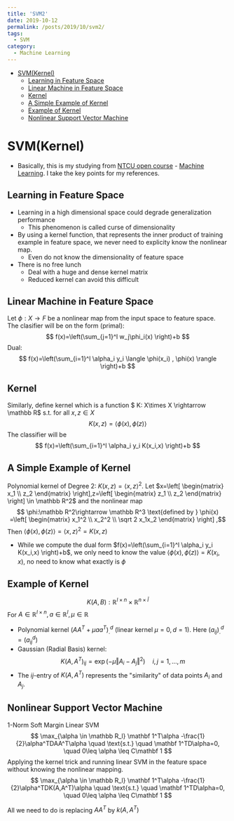 ```yaml
---
title: 'SVM2'
date: 2019-10-12
permalink: /posts/2019/10/svm2/
tags:
  - SVM
category:
  - Machine Learning
---
```


- [SVM(Kernel)](#SVMKernel)
  - [Learning in Feature Space](#Learning-in-Feature-Space)
  - [Linear Machine in Feature Space](#Linear-Machine-in-Feature-Space)
  - [Kernel](#Kernel)
  - [A Simple Example of Kernel](#A-Simple-Example-of-Kernel)
  - [Example of Kernel](#Example-of-Kernel)
  - [Nonlinear Support Vector Machine](#Nonlinear-Support-Vector-Machine)

# SVM(Kernel)
- Basically, this is my studying from [NTCU open course](http://ocw.nctu.edu.tw/index.php) - [Machine Learning](http://ocw.nctu.edu.tw/course_detail.php?bgid=1&gid=1&nid=563&page=1). I  take the key points for my references.

## Learning in Feature Space
- Learning in a high dimensional space could degrade generalization performance
    * This phenomenon is called curse of dimensionality
- By using a kernel function, that represents the inner product of training example in feature space, we never need to explicity know the nonlinear map.
    * Even do not know the dimensionality of feature space
- There is no free lunch
    * Deal with a huge and dense kernel matrix
    * Reduced kernel can avoid this difficult

## Linear Machine in Feature Space
Let $\phi :X\rightarrow F$ be a nonlinear map from the input space to feature space. The clasifier will be on the form (primal):
$$
f(x)=\left(\sum_{j=1}^l w_j\phi_i(x) \right)+b
$$
Dual:
$$
f(x)=\left(\sum_{i=1}^l \alpha_i y_i \langle \phi(x_i) , \phi(x) \rangle  \right)+b
$$
## Kernel
Similarly, define kernel which is a function $
K: X\times X \rightarrow \mathbb R$ s.t. for all $x,z\in X$
$$K(x,z)=\langle \phi(x),\phi(z)\rangle
$$
The classifier will be 
$$
f(x)=\left(\sum_{i=1}^l \alpha_i y_i K(x_i,x)  \right)+b
$$

## A Simple Example of Kernel
Polynomial kernel of Degree 2: $K(x,z)=\langle x,z \rangle^2.$
Let $x=\left[ \begin{matrix} x_1 \\ z_2 \end{matrix} \right],z=\left[ \begin{matrix} z_1 \\ z_2 \end{matrix} \right] \in \mathbb R^2$ and the nonlinear map
$$ \phi:\mathbb R^2\rightarrow \mathbb R^3 \text{defined by } \phi(x) =\left[ \begin{matrix} x_1^2 \\ x_2^2 \\ \sqrt 2 x_1x_2 \end{matrix} \right] ,$$
Then $\langle \phi(x),\phi(z)\rangle=\langle x,z\rangle^2=K(x,z)$

- While we compute the dual form $f(x)=\left(\sum_{i=1}^l \alpha_i y_i K(x_i,x)  \right)+b$, we only need to know the value $\langle \phi(x),\phi(z)\rangle=K(x_i,x)$, no need to know what exactly is $\phi$

## Example of Kernel
$$
K(A,B):\mathbb R^{l\times n}\times \mathbb R^{n\times \bar l}
$$
For $A\in \mathbb R^{l\times n}, a\in \mathbb R^l ,\mu \in \mathbb R$
- Polynomial kernel
$(AA^T+\mu aa^T)_.^d$ (linear kernel $\mu=0,d=1$). Here $(a_{ij})_.^d=(a_{ij}^d)$
- Gaussian (Radial Basis) kernel:
    $$K(A,A^T)_{ij}=\exp(-\mu\Vert A_i-A_j\Vert^2)\quad i,j=1,\dots,m$$
- The $ij$-entry of $K(A,A^T)$ represents the "similarity" of data points $A_i$ and $A_j$.

## Nonlinear Support Vector Machine
1-Norm Soft Margin Linear SVM
$$
\max_{\alpha \in \mathbb R_l} \mathbf 1^T\alpha -\frac{1}{2}\alpha^TDAA^T\alpha \quad \text{s.t.} \quad \mathbf 1^TD\alpha=0, \quad 0\leq \alpha \leq C\mathbf 1
$$
Applying the kernel trick and running linear SVM in the feature space without knowing the nonlinear mapping.
$$
\max_{\alpha \in \mathbb R_l} \mathbf 1^T\alpha -\frac{1}{2}\alpha^TDK(A,A^T)\alpha \quad \text{s.t.} \quad \mathbf 1^TD\alpha=0, \quad 0\leq \alpha \leq C\mathbf 1
$$

All we need to do is replacing $AA^T$ by $k(A,A^T)$
